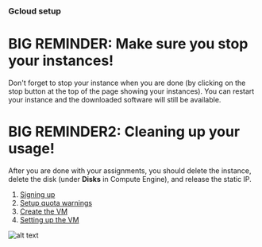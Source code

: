 ### Gcloud setup

# BIG REMINDER: Make sure you stop your instances! #
Don't forget to stop your instance when you are done (by clicking on the stop button at the top of the page showing your instances). You can restart your instance and the downloaded software will still be available. 

# BIG REMINDER2: Cleaning up your usage! #
After you are done with your assignments, you should delete the instance, delete the disk (under **Disks** in Compute Engine), and release the static IP.

1. [Signing up](signup.md)
2. [Setup quota warnings](setup_quota_warnings.md)
3. [Create the VM](machine_create.md)
4. [Setting up the VM](machine_setup.md)

![alt text](https://github.com/ekapolc/cattern/raw/master/common/images/forgot.jpg "I forgot to shut down my instance")

